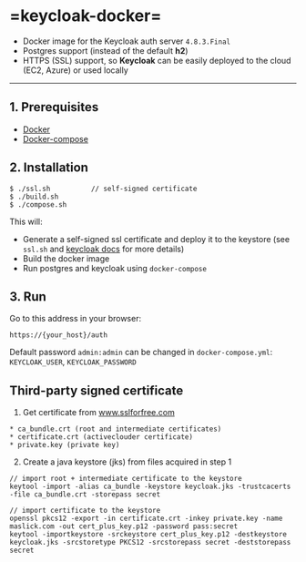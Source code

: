 =keycloak-docker=
======
 - Docker image for the Keycloak auth server ``4.8.3.Final``
 - Postgres support (instead of the default **h2**)
 - HTTPS (SSL) support, so **Keycloak** can be easily deployed to the cloud (EC2, Azure) or used locally
 
----

## 1. Prerequisites
 - [Docker](https://gist.github.com/maslick/69291bd5ed649892fe1b)
 - [Docker-compose](https://gist.github.com/maslick/5f77efa8ba0f8df98548)


## 2. Installation
 ```
 $ ./ssl.sh          // self-signed certificate
 $ ./build.sh
 $ ./compose.sh
 ```
 This will:
- Generate a self-signed ssl certificate and deploy it to the keystore (see ``ssl.sh`` and [keycloak docs](https://www.keycloak.org/docs/latest/server_installation/index.html#enabling-ssl-https-for-the-keycloak-server) for more details)
- Build the docker image
- Run postgres and keycloak using ``docker-compose``
 
## 3. Run
Go to this address in your browser:
```
https://{your_host}/auth
```
Default password ``admin:admin`` can be changed in ``docker-compose.yml``: ``KEYCLOAK_USER``, ``KEYCLOAK_PASSWORD``



## Third-party signed certificate
 1. Get certificate from www.sslforfree.com
```
* ca_bundle.crt (root and intermediate certificates)
* certificate.crt (activeclouder certificate)
* private.key (private key)
```

2. Create a java keystore (jks) from files acquired in step 1
```
// import root + intermediate certificate to the keystore
keytool -import -alias ca_bundle -keystore keycloak.jks -trustcacerts -file ca_bundle.crt -storepass secret

// import certificate to the keystore
openssl pkcs12 -export -in certificate.crt -inkey private.key -name maslick.com -out cert_plus_key.p12 -password pass:secret
keytool -importkeystore -srckeystore cert_plus_key.p12 -destkeystore keycloak.jks -srcstoretype PKCS12 -srcstorepass secret -deststorepass secret


```
